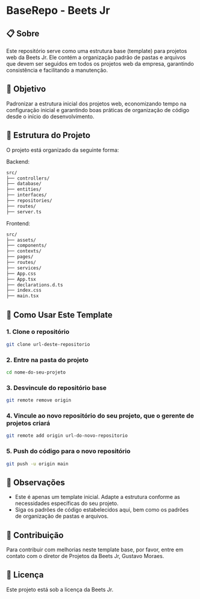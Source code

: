 # BaseRepo - Beets Jr

## 📋 Sobre
Este repositório serve como uma estrutura base (template) para projetos web da Beets Jr. Ele contém a organização padrão de pastas e arquivos que devem ser seguidos em todos os projetos web da empresa, garantindo consistência e facilitando a manutenção.

## 🎯 Objetivo
Padronizar a estrutura inicial dos projetos web, economizando tempo na configuração inicial e garantindo boas práticas de organização de código desde o início do desenvolvimento.

## 📁 Estrutura do Projeto
O projeto está organizado da seguinte forma:

Backend:
```bash
src/
├── controllers/
├── database/
├── entities/
├── interfaces/
├── repositories/
├── routes/
├── server.ts
```

Frontend:
```bash
src/
├── assets/
├── components/
├── contexts/
├── pages/
├── routes/
├── services/
├── App.css
├── App.tsx
├── declarations.d.ts
├── index.css
├── main.tsx
```

## 🚀 Como Usar Este Template

### 1. Clone o repositório
```bash
git clone url-deste-repositorio
```

### 2. Entre na pasta do projeto
```bash
cd nome-do-seu-projeto
```

### 3. Desvincule do repositório base
```bash
git remote remove origin
```

### 4. Vincule ao novo repositório do seu projeto, que o gerente de projetos criará
```bash
git remote add origin url-do-novo-repositorio
```

### 5. Push do código para o novo repositório
```bash
git push -u origin main
```

## 📝 Observações
- Este é apenas um template inicial. Adapte a estrutura conforme as necessidades específicas do seu projeto.
- Siga os padrões de código estabelecidos aqui, bem como os padrões de organização de pastas e arquivos.

## 🤝 Contribuição
Para contribuir com melhorias neste template base, por favor, entre em contato com o diretor de Projetos da Beets Jr, Gustavo Moraes.

## 📄 Licença
Este projeto está sob a licença da Beets Jr.
